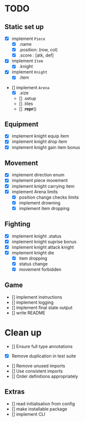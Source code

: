 # TODO
## Static set up
- [x] implement `Piece`
  - [x] .name
  - [x] .position: (row, col)
  - [x] .score : [atk, def]
- [x] implement `Item`
  - [x] .knight
- [x] implement `Knight`
  - [x] .item 
- [] implement `Arena`
  - [x] .size
  - [] .setup
  - [] .tiles
  - [] .__repr__()

## Equipment
- [x] implement knight equip item
- [x] implement knight drop item 
- [x] implement knight gain item bonus

## Movement
- [x] implement direction enum
- [x] implement piece movement
- [x] implement knight carrying item
- [x] implement Arena limits
  - [x] position change checks limits
  - [x] implement drowning
  - [x] implement item dropping

## Fighting
- [x] implement knight .status
- [x] implement knight suprise bonus
- [x] implement knight attack knight
- [x] implement knight die
  - [x] item dropping
  - [x] status change
  - [x] movement forbidden

## Game
- [] implement instructions
- [] implement logging
- [] implement final state output
- [] write README

# Clean up
- [] Ensure full type annotations
- [x] Remove duplication in test suite
- [] Remove unused imports
- [] Use consistent imports
- [] Order definitions appropriately

## Extras
- [] read initialisation from config
- [] make installable package
- [] implement CLI
